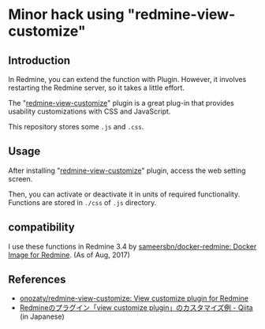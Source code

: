 # Minor hack using "redmine-view-customize"

## Introduction

In Redmine, you can extend the function with Plugin. However, it involves restarting the Redmine server, so it takes a little effort.

The "[redmine-view-customize][view-customized]" plugin is a great plug-in that provides usability customizations with CSS and JavaScript.

This repository stores some `.js` and `.css`.

## Usage

After installing "[redmine-view-customize][view-customized]" plugin, access the web setting screen.

Then, you can activate or deactivate it in units of required functionality. Functions are stored in `./css` of `.js` directory.

## compatibility

I use these functions in Redmine 3.4 by [sameersbn/docker-redmine: Docker Image for Redmine](https://github.com/sameersbn/docker-redmine#version). (As of Aug, 2017)

## References

- [onozaty/redmine-view-customize: View customize plugin for Redmine][view-customized]
- [Redmineのプラグイン「view customize plugin」のカスタマイズ例 - Qiita](http://qiita.com/wfigo7/items/f13a89e1d3522f4a73b6) (in Japanese)

[view-customized]: https://github.com/onozaty/redmine-view-customize "onozaty/redmine-view-customize: View customize plugin for Redmine"
